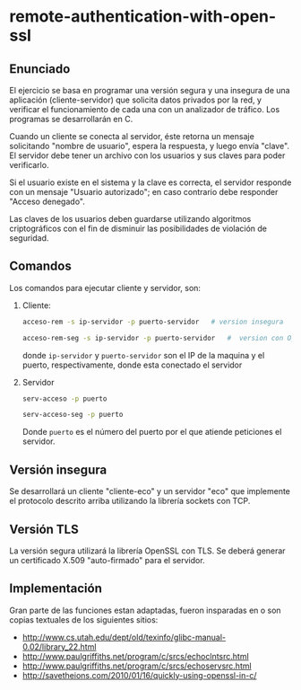 remote-authentication-with-open-ssl
===================================

Enunciado
-----------------------------------

El ejercicio se basa en programar una versión segura y una insegura de una aplicación (cliente-servidor) que solicita datos privados por la red, y verificar el funcionamiento de cada una con un analizador de tráfico. Los programas se desarrollarán en C.

Cuando un cliente se conecta al servidor, éste retorna un mensaje solicitando "nombre de usuario", espera la respuesta, y luego envía "clave". El servidor debe tener un archivo con los usuarios y sus claves para poder verificarlo.

Si el usuario existe en el sistema y la clave es correcta, el servidor responde con un mensaje "Usuario autorizado"; en caso contrario debe responder "Acceso denegado".

Las claves de los usuarios deben guardarse utilizando algoritmos criptográficos con el fin de disminuir las posibilidades de violación de seguridad.

Comandos
-----------------------------------

Los comandos para ejecutar cliente y servidor, son:

1. Cliente:

    ```bash
    acceso-rem -s ip-servidor -p puerto-servidor   # version insegura
    ```
    
    ```bash
    acceso-rem-seg -s ip-servidor -p puerto-servidor   #  version con OpenSSL
    ```
    
    donde `ip-servidor` y `puerto-servidor` son el IP de la maquina y el puerto, respectivamente, donde esta conectado el servidor

2. Servidor

    ```bash
    serv-acceso -p puerto
    ```
    
    ```bash
    serv-acceso-seg -p puerto
    ```
    
    Donde `puerto` es el número del puerto por el que atiende peticiones el servidor. 

Versión insegura
-------------------

Se desarrollará un cliente "cliente-eco" y un servidor "eco" que implemente el protocolo descrito arriba utilizando la librería sockets con TCP.

Versión TLS
-------------------

La versión segura utilizará la librería OpenSSL con TLS. Se deberá generar un certificado X.509 "auto-firmado" para el servidor.

Implementación
-----------------------------

Gran parte de las funciones estan adaptadas, fueron insparadas en o son copias textuales de los siguientes sitios:

* http://www.cs.utah.edu/dept/old/texinfo/glibc-manual-0.02/library_22.html
* http://www.paulgriffiths.net/program/c/srcs/echoclntsrc.html
* http://www.paulgriffiths.net/program/c/srcs/echoservsrc.html
* http://savetheions.com/2010/01/16/quickly-using-openssl-in-c/

